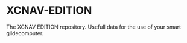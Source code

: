 # XCNAV-EDITION
The XCNAV EDITION repository. Usefull data for the use of your smart glidecomputer.

